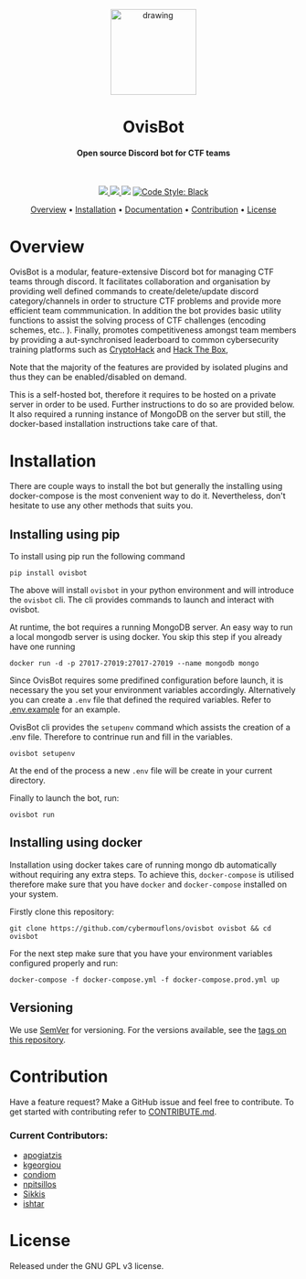 <p align="center">
  <img src="https://i.imgur.com/XOxm3Zb.png" alt="drawing" width="150"/>
</p>


<h1 align="center">
  OvisBot
</h1>

<h4 align="center">Open source Discord bot for CTF teams</h4>

<br />

<p align="center">

  <a href="https://www.codefactor.io/repository/github/cybermouflons/ovisbot">
    <img src="https://www.codefactor.io/repository/github/cybermouflons/ovisbot/badge">
  </a>

  <a href="http://makeapullrequest.com">
    <img src="https://img.shields.io/badge/PRs-welcome-brightgreen.svg">
  </a>
  <a href="https://github.com/cybermouflons/ovisbot/issues"><img src="https://img.shields.io/github/issues/cybermouflons/ovisbot.svg"/></a>

  <a href="https://github.com/ambv/black">
    <img src="https://img.shields.io/badge/code%20style-black-000000.svg" alt="Code Style: Black">
  </a>  
</p>

<p align="center">
  <a href="#overview">Overview</a>
  •
  <a href="#installation">Installation</a>
  •
  <a href="http://ovisbot.readthedocs.io/en/stable/index.html">Documentation</a>
  •
  <a href="#contribution">Contribution</a>
  •
  <a href="#license">License</a>
</p>

# Overview

OvisBot is a modular, feature-extensive Discord bot for managing CTF teams through discord. It facilitates collaboration and organisation by providing well defined commands to create/delete/update discord category/channels in order to structure CTF problems and provide more efficient team commmunication. In addition the bot provides basic utility functions to assist the solving process of CTF challenges (encoding schemes, etc.. ). Finally, promotes competitiveness amongst team members by providing a aut-synchronised leaderboard to common cybersecurity training platforms such as <a href="https://cryptohack.org/">CryptoHack</a> and <a href="https://www.hackthebox.eu/">Hack The Box</a>, 

Note that the majority of the features are provided by isolated plugins and thus they can be enabled/disabled on demand.

This is a self-hosted bot, therefore it requires to be hosted on a private server in order to be used. Further instructions to do so are provided below. It also required a running instance of MongoDB on the server but still, the docker-based installation instructions take care of that.

# Installation

There are couple ways to install the bot but generally the installing using docker-compose is the most convenient way to do it. Nevertheless, don't hesitate to use any other methods that suits you.

## Installing using pip

To install using pip run the following command
```
pip install ovisbot
```
The above will install `ovisbot` in your python environment and will introduce the `ovisbot` cli. The cli provides commands to launch and interact with ovisbot.

At runtime, the bot requires a running MongoDB server. An easy way to run a local mongodb server is using docker. You skip this step if you already have one running
```
docker run -d -p 27017-27019:27017-27019 --name mongodb mongo
```

Since OvisBot requires some predifined configuration before launch, it is necessary the you set your environment variables accordingly. Alternatively you can create a `.env` file that defined the required variables. Refer to [.env.example](.env.example) for an example.

OvisBot cli provides the `setupenv` command which assists the creation of a .env file. Therefore to contrinue run and fill in the variables.
```
ovisbot setupenv
```
At the end of the process a new `.env` file will be create in your current directory. 

Finally to launch the bot, run:
```
ovisbot run
```

## Installing using docker

Installation using docker takes care of running mongo db automatically without requiring any extra steps. To achieve this, `docker-compose` is utilised therefore make sure that you have `docker` and `docker-compose` installed on your system.

Firstly clone this repository:
```
git clone https://github.com/cybermouflons/ovisbot ovisbot && cd ovisbot
```

For the next step make sure that you have your environment variables configured properly and run:
```
docker-compose -f docker-compose.yml -f docker-compose.prod.yml up
```

## Versioning

We use [SemVer](http://semver.org/) for versioning. For the versions available, see the [tags on this repository](https://github.com/cybermouflons/ovisbot/tags).

# Contribution

Have a feature request? Make a GitHub issue and feel free to contribute. To get started with contributing refer to [CONTRIBUTE.md](./CONTRIBUTE.md).

### Current Contributors:

- [apogiatzis](https://github.com/apogiatzis)
- [kgeorgiou](https://github.com/kgeorgiou)
- [condiom](https://github.com/condiom)
- [npitsillos](https://github.com/npitsillos)
- [Sikkis](https://github.com/Sikkis)
- [ishtar](https://github.com/xmpf)

# License

Released under the GNU GPL v3 license.
